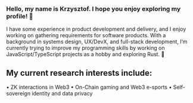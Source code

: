 ### Hello, my name is Krzysztof. I hope you enjoy exploring my profile! 🙇

I have some experience in product development and delivery, and I enjoy working on gathering requirements for software products. With a background in systems design, UX/DevX, and full-stack development, I’m currently trying to improve my programming skills by working on JavaScript/TypeScript projects as a hobby and exploring Rust. 🦀

## My current research interests include:
• ZK interactions in Web3
• On-Chain gaming and Web3 e-sports
• Self-sovereign identity and data privacy
